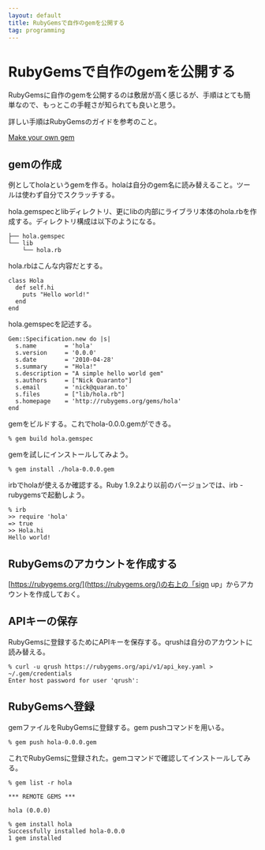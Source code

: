 ```yaml
---
layout: default
title: RubyGemsで自作のgemを公開する
tag: programming
---
```


# RubyGemsで自作のgemを公開する

RubyGemsに自作のgemを公開するのは敷居が高く感じるが、手順はとても簡単なので、もっとこの手軽さが知られても良いと思う。

詳しい手順はRubyGemsのガイドを参考のこと。

[Make your own gem](http://guides.rubygems.org/make-your-own-gem/)

## gemの作成

例としてholaというgemを作る。holaは自分のgem名に読み替えること。ツールは使わず自分でスクラッチする。

hola.gemspecとlibディレクトリ、更にlibの内部にライブラリ本体のhola.rbを作成する。ディレクトリ構成は以下のようになる。

    ├── hola.gemspec
    └── lib
        └── hola.rb

hola.rbはこんな内容だとする。

    class Hola
      def self.hi
        puts "Hello world!"
      end
    end

hola.gemspecを記述する。

    Gem::Specification.new do |s|
      s.name        = 'hola'
      s.version     = '0.0.0'
      s.date        = '2010-04-28'
      s.summary     = "Hola!"
      s.description = "A simple hello world gem"
      s.authors     = ["Nick Quaranto"]
      s.email       = 'nick@quaran.to'
      s.files       = ["lib/hola.rb"]
      s.homepage    = 'http://rubygems.org/gems/hola'
    end

gemをビルドする。これでhola-0.0.0.gemができる。

    % gem build hola.gemspec

gemを試しにインストールしてみよう。

    % gem install ./hola-0.0.0.gem

irbでholaが使えるか確認する。Ruby 1.9.2より以前のバージョンでは、irb -rubygemsで起動しよう。

    % irb
    >> require 'hola'
    => true
    >> Hola.hi
    Hello world!

## RubyGemsのアカウントを作成する

[https://rubygems.org/](https://rubygems.org/)の右上の「sign up」からアカウントを作成しておく。

## APIキーの保存

RubyGemsに登録するためにAPIキーを保存する。qrushは自分のアカウントに読み替える。

    % curl -u qrush https://rubygems.org/api/v1/api_key.yaml > ~/.gem/credentials
    Enter host password for user 'qrush':

## RubyGemsへ登録

gemファイルをRubyGemsに登録する。gem pushコマンドを用いる。

    % gem push hola-0.0.0.gem

これでRubyGemsに登録された。gemコマンドで確認してインストールしてみる。

    % gem list -r hola
    
    *** REMOTE GEMS ***
    
    hola (0.0.0)
    
    % gem install hola
    Successfully installed hola-0.0.0
    1 gem installed
